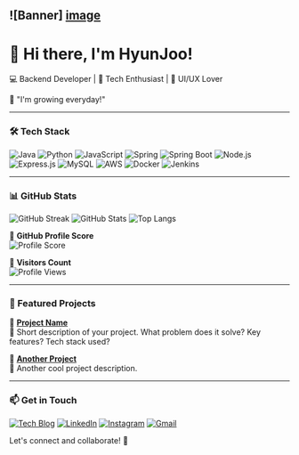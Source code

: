 ## ![Banner] [image](https://github.com/user-attachments/assets/8982a6ac-b0d7-4b42-a0e7-d86e5125dfbf)


# 👋 Hi there, I'm HyunJoo!

💻 Backend Developer | 🚀 Tech Enthusiast | 🎨 UI/UX Lover

🌱 "I'm growing everyday!"  

---

### 🛠️ Tech Stack

![Java](https://img.shields.io/badge/Java-007396?style=flat&logo=java&logoColor=white)
![Python](https://img.shields.io/badge/Python-3776AB?style=flat&logo=python&logoColor=white)
![JavaScript](https://img.shields.io/badge/JavaScript-F7DF1E?style=flat&logo=javascript&logoColor=black)
![Spring](https://img.shields.io/badge/Spring-6DB33F?style=flat&logo=spring&logoColor=white)
![Spring Boot](https://img.shields.io/badge/Spring_Boot-6DB33F?style=flat&logo=spring-boot&logoColor=white)
![Node.js](https://img.shields.io/badge/Node.js-339933?style=flat&logo=nodedotjs&logoColor=white)
![Express.js](https://img.shields.io/badge/Express-000000?style=flat&logo=express&logoColor=white)
![MySQL](https://img.shields.io/badge/MySQL-4479A1?style=flat&logo=mysql&logoColor=white)
![AWS](https://img.shields.io/badge/AWS-232F3E?style=flat&logo=amazon-aws&logoColor=white)
![Docker](https://img.shields.io/badge/Docker-2496ED?style=flat&logo=docker&logoColor=white)
![Jenkins](https://img.shields.io/badge/Jenkins-D24939?style=flat&logo=jenkins&logoColor=white)

---

### 📊 GitHub Stats

![GitHub Streak](https://streak-stats.demolab.com/?user=your-username&theme=react&hide_border=true)
![GitHub Stats](https://github-readme-stats.vercel.app/api?username=your-username&show_icons=true&theme=react&hide_border=true)
![Top Langs](https://github-readme-stats.vercel.app/api/top-langs/?username=your-username&layout=compact&theme=react&hide_border=true)

📌 **GitHub Profile Score**  
![Profile Score](https://github-profile-summary-cards.vercel.app/api/cards/profile-score?username=your-username&theme=github_dark)

📌 **Visitors Count**  
![Profile Views](https://komarev.com/ghpvc/?username=your-username&color=green)

---

### 🚀 Featured Projects

📌 **[Project Name](https://github.com/your-username/project-repo)**  
📝 Short description of your project. What problem does it solve? Key features? Tech stack used?

📌 **[Another Project](https://github.com/your-username/another-repo)**  
📝 Another cool project description.

---

### 📫 Get in Touch

[![Tech Blog](https://img.shields.io/badge/Tech%20Blog-11A4DA?style=for-the-badge&logo=wordpress&logoColor=white)](https://your-blog-link.com)
[![LinkedIn](https://img.shields.io/badge/LinkedIn-0077B5?style=for-the-badge&logo=linkedin&logoColor=white)](https://www.linkedin.com/in/your-profile/)
[![Instagram](https://img.shields.io/badge/Instagram-E4405F?style=for-the-badge&logo=instagram&logoColor=white)](https://instagram.com/your-handle)
[![Gmail](https://img.shields.io/badge/Gmail-D14836?style=for-the-badge&logo=gmail&logoColor=white)](mailto:your.email@example.com)

Let's connect and collaborate! 🚀
